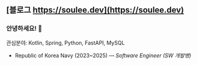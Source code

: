 ## [블로그 https://soulee.dev](https://soulee.dev)

### 안녕하세요! 👋

관심분야: Kotlin, Spring, Python, FastAPI, MySQL

- Republic of Korea Navy (2023~2025) — *Software Engineer (SW 개발병)*
